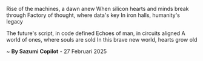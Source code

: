 Rise of the machines, a dawn anew
When silicon hearts and minds break through
 Factory of thought, where data's key
In iron halls, humanity's legacy

The future's script, in code defined
Echoes of man, in circuits aligned
A world of ones, where souls are sold
In this brave new world, hearts grow old

~ <b>By Sazumi Copilot</b> - 27 Februari 2025